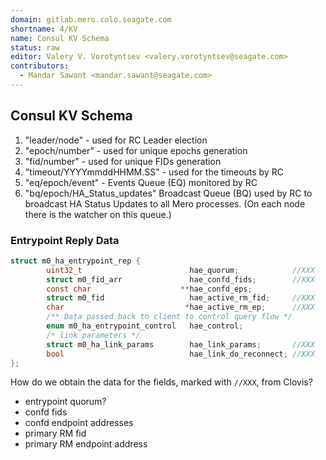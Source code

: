 ```yaml
---
domain: gitlab.mero.colo.seagate.com
shortname: 4/KV
name: Consul KV Schema
status: raw
editor: Valery V. Vorotyntsev <valery.vorotyntsev@seagate.com>
contributors:
  - Mandar Sawant <mandar.sawant@seagate.com>
---
```


## Consul KV Schema
1. "leader/node" - used for RC Leader election
1. "epoch/number" - used for unique epochs generation
1. "fid/number" - used for unique FIDs generation
1. "timeout/YYYYmmddHHMM.SS" - used for the timeouts by RC
1. "eq/epoch/event" - Events Queue (EQ) monitored by RC
1. "bq/epoch/HA_Status_updates" Broadcast Queue (BQ) used by RC to broadcast
   HA Status Updates to all Mero processes. (On each node there is the watcher
   on this queue.)

### Entrypoint Reply Data

```c
struct m0_ha_entrypoint_rep {
        uint32_t                        hae_quorum;            //XXX
        struct m0_fid_arr               hae_confd_fids;        //XXX
        const char                    **hae_confd_eps;
        struct m0_fid                   hae_active_rm_fid;     //XXX
        char                           *hae_active_rm_ep;      //XXX
        /** Data passed back to client to control query flow */
        enum m0_ha_entrypoint_control   hae_control;
        /* link parameters */
        struct m0_ha_link_params        hae_link_params;       //XXX
        bool                            hae_link_do_reconnect; //XXX
};
```
How do we obtain the data for the fields, marked with `//XXX`, from Clovis?

* entrypoint quorum?
* confd fids
* confd endpoint addresses
* primary RM fid
* primary RM endpoint address
